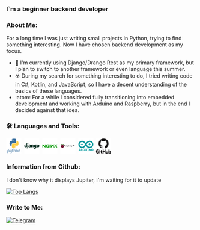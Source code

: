 ### I`m a beginner backend developer

### About Me:
For a long time I was just writing small projects in Python, trying to find something interesting. Now I have chosen backend development as my focus.
- :receipt: I'm currently using Django/Drango Rest as my primary framework, but I plan to switch to another framework or even language this summer.
- :biohazard: During my search for something interesting to do, I tried writing code in C#, Kotlin, and JavaScript, so I have a decent understanding of the basics of these languages.
- :atom: For a while I considered fully transitioning into embedded development and working with Arduino and Raspberry, but in the end I decided against that idea.


### :hammer_and_wrench: Languages and Tools:

<div>
  <img src="https://github.com/devicons/devicon/blob/master/icons/python/python-original-wordmark.svg" title="Python" alt="Python" width="40" height="40"/>&nbsp;
  <img src="https://github.com/devicons/devicon/blob/master/icons/django/django-plain-wordmark.svg" title="Django" alt="Django" width="40" height="40"/>&nbsp;
  <img src="https://github.com/devicons/devicon/blob/master/icons/nginx/nginx-original.svg" title="Nginx" alt="Nginx" width="40" height="40"/>&nbsp;
  <img src="https://github.com/devicons/devicon/blob/master/icons/raspberrypi/raspberrypi-original-wordmark.svg" title="Raspberry PI" alt="Raspberry" width="40" height="40"/>&nbsp;
  <img src="https://github.com/devicons/devicon/blob/master/icons/arduino/arduino-original-wordmark.svg" title="Arduino" alt="Arduino" width="40" height="40"/>&nbsp;
  <img src="https://github.com/devicons/devicon/blob/master/icons/github/github-original-wordmark.svg" title="Github" alt="Github" width="40" height="40"/>&nbsp;
</div>

 ### Information from Github:

I don't know why it displays Jupiter, I'm waiting for it to update

[![Top Langs](https://github-readme-stats.vercel.app/api/top-langs/?username=1MixDevil&layout=compact&theme=gruvbox_light )](https://github.com/anuraghazra/github-readme-stats)


### Write to Me:
[![Telegram](https://img.shields.io/badge/Telegram-orange?style=for-the-badge&logo=telegram)](https://t.me/puumpu)

